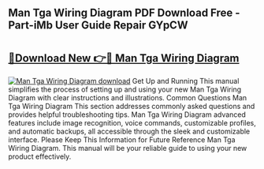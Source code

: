 ## Man Tga Wiring Diagram PDF Download Free - Part-iMb User Guide Repair GYpCW

# <h2><a href="http://dfqzs6.blite.top/?on=Man+Tga+Wiring+Diagram">🔗Download New 👉🔴 Man Tga Wiring Diagram</a></h2>

[![Man Tga Wiring Diagram download](https://i.imgur.com/lujVjoI.png)](http://dfqzs6.blite.top/?on=Man+Tga+Wiring+Diagram)
Get Up and Running This manual simplifies the process of setting up and using your new Man Tga Wiring Diagram with clear instructions and illustrations. Common Questions Man Tga Wiring Diagram This section addresses commonly asked questions and provides helpful troubleshooting tips. Man Tga Wiring Diagram advanced features include image recognition, voice commands, customizable profiles, and automatic backups, all accessible through the sleek and customizable interface. Please Keep This Information for Future Reference Man Tga Wiring Diagram. This manual will be your reliable guide to using your new product effectively.
